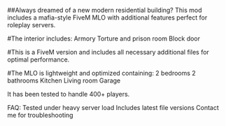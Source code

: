 ##Always dreamed of a new modern residential building? This mod includes a mafia-style FiveM MLO with additional features perfect for roleplay servers.

#The interior includes:
Armory
Torture and prison room
Block door

#This is a FiveM version and includes all necessary additional files for optimal performance. 

#The MLO is lightweight and optimized containing:
2 bedrooms
2 bathrooms
Kitchen
Living room
Garage

It has been tested to handle 400+ players.

FAQ:
Tested under heavy server load
Includes latest file versions
Contact me for troubleshooting
